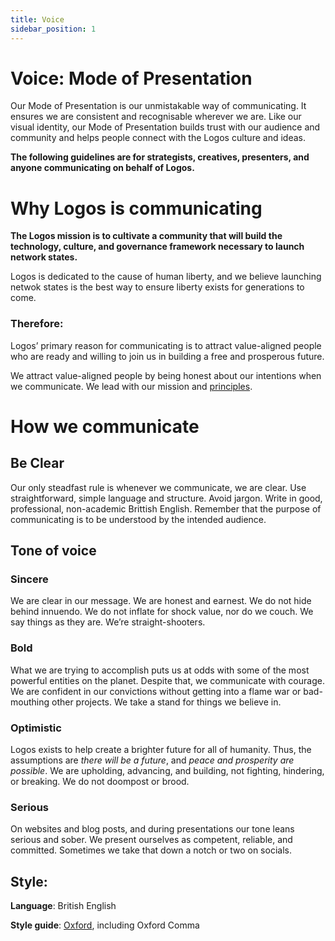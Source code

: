 ```yaml
---
title: Voice
sidebar_position: 1
---
```


# Voice: Mode of Presentation

Our Mode of Presentation is our unmistakable way of communicating. It ensures we are consistent and recognisable wherever we are. Like our visual identity, our Mode of Presentation builds trust with our audience and community and helps people connect with the Logos culture and ideas.

**The following guidelines are for strategists, creatives, presenters, and anyone communicating on behalf of Logos.**

# Why Logos is communicating

**The Logos mission is to cultivate a community that will build the technology, culture, and governance framework necessary to launch network states.**

Logos is dedicated to the cause of human liberty, and we believe launching netwok states is the best way to ensure liberty exists for generations to come.

### Therefore:

Logos’ primary reason for communicating is to attract value-aligned people who are ready and willing to join us in building a free and prosperous future.

We attract value-aligned people by being honest about our intentions when we communicate. We lead with our mission and [principles](https://status.im/about/).

# How we communicate

## Be Clear

Our only steadfast rule is whenever we communicate, we are clear. Use straightforward, simple language and structure. Avoid jargon. Write in good, professional, non-academic Brittish English. Remember that the purpose of communicating is to be understood by the intended audience.

## Tone of voice

### Sincere

We are clear in our message. We are honest and earnest. We do not hide behind innuendo. We do not inflate for shock value, nor do we couch. We say things as they are. We’re straight-shooters.

### Bold

What we are trying to accomplish puts us at odds with some of the most powerful entities on the planet. Despite that, we communicate with courage. We are confident in our convictions without getting into a flame war or bad-mouthing other projects. We take a stand for things we believe in.

### Optimistic

Logos exists to help create a brighter future for all of humanity. Thus, the assumptions are *there will be a future*, and *peace and prosperity are possible*. We are upholding, advancing, and building, not fighting, hindering, or breaking. We do not doompost or brood.

### Serious

On websites and blog posts, and during presentations our tone leans serious and sober. We present ourselves as competent, reliable, and committed. Sometimes we take that down a notch or two on socials.

## Style:

**Language**: British English

**Style guide**: [Oxford](https://www.ox.ac.uk/sites/files/oxford/media_wysiwyg/University%20of%20Oxford%20Style%20Guide.pdf), including Oxford Comma
